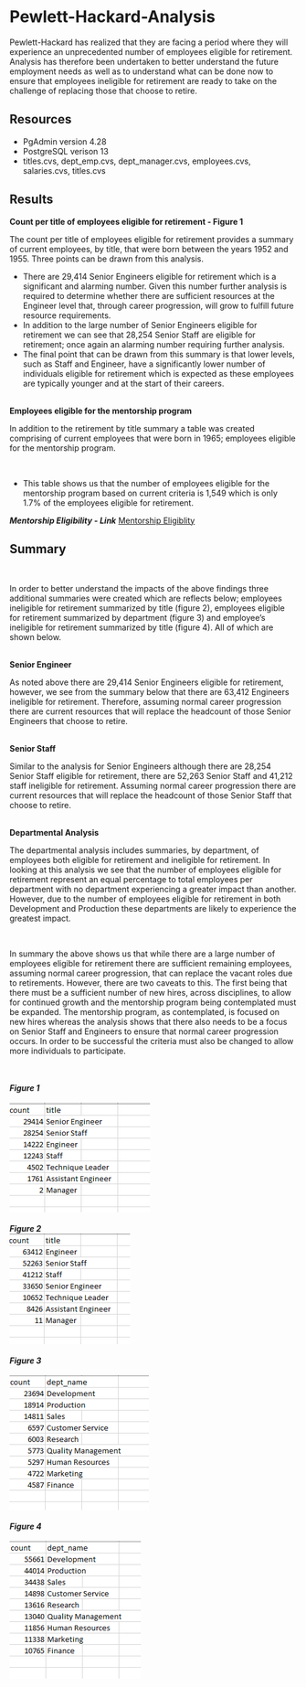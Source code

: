 <h1>Pewlett-Hackard-Analysis</h1>
Pewlett-Hackard has realized that they are facing a period where they will experience an unprecedented number of employees eligible for retirement.  Analysis has therefore been undertaken to better understand the future employment needs as well as to understand what can be done now to ensure that employees ineligible for retirement are ready to take on the challenge of replacing those that choose to retire.

<h2>Resources</h2>
<ul>
  <li>PgAdmin version 4.28</li>
  <li>PostgreSQL verison 13</li>
  <li>titles.cvs, dept_emp.cvs, dept_manager.cvs, employees.cvs, salaries.cvs, titles.cvs</li>
</ul>
<h2>Results</h2>
<b>Count per title of employees eligible for retirement - Figure 1</b><br>
<p>The count per title of employees eligible for retirement provides a summary of current employees, by title, that were born between the years 1952 and 1955.  Three points can be drawn from this analysis.</p>
<ul>
<li>There are 29,414 Senior Engineers eligible for retirement which is a significant and alarming number.  Given this number further analysis is required to determine whether there are sufficient resources at the Engineer level that, through career progression, will grow to fulfill future resource requirements. </li>
<li>In addition to the large number of Senior Engineers eligible for retirement we can see that 28,254 Senior Staff are eligible for retirement; once again an alarming number requiring further analysis.</li>
<li>The final point that can be drawn from this summary is that lower levels, such as Staff and Engineer, have a significantly lower number of individuals eligible for retirement which is expected as these employees are typically younger and at the start of their careers.</li>  
</ul>
<br>
<b>Employees eligible for the mentorship program</b>
<br>
<p>In addition to the retirement by title summary a table was created comprising of current employees that were born in 1965; employees eligible for the mentorship program.</p>
<br>
<ul>
<li> This table shows us that the number of employees eligible for the mentorship program based on current criteria is 1,549 which is only 1.7% of the employees eligible for retirement.
</ul>
<b><i>Mentorship Eligibility - Link</b></i>
<a href="https://github.com/bedwardssmith/Pewlett-Hackard-Analysis/blob/main/Analysis_Projects_Folder/Pewlett_Hackard_Analysis_Folder/Data/mentorship_eligibility.csv">Mentorship Eligiblity</a>
<br>
<h2>Summary</h2>
<br>
<p>In order to better understand the impacts of the above findings three additional summaries were created which are reflects below; employees ineligible for retirement summarized by title (figure 2), employees eligible for retirement summarized by department (figure 3) and employee’s ineligible for retirement summarized by title (figure 4).  All of which are shown below.</p>
<br>
<b>Senior Engineer</b>
<p>As noted above there are 29,414 Senior Engineers eligible for retirement, however, we see from the summary below that there are 63,412 Engineers ineligible for retirement.  Therefore, assuming normal career progression there are current resources that will replace the headcount of those Senior Engineers that choose to retire.</p>
<br>
<b>Senior Staff</b>
<p>Similar to the analysis for Senior Engineers although there are 28,254 Senior Staff eligible for retirement, there are 52,263 Senior Staff and 41,212 staff ineligible for retirement.  Assuming normal career progression there are current resources that will replace the headcount of those Senior Staff that choose to retire.</p>
<br>
<b> Departmental Analysis</b>
<p>The departmental analysis includes summaries, by department, of employees both eligible for retirement and ineligible for retirement.  In looking at this analysis we see that the number of employees eligible for retirement represent an equal percentage to total employees per department with no department experiencing a greater impact than another.  However, due to the number of employees eligible for retirement in both Development and Production these departments are likely to experience the greatest impact.</p>
<br>
<p>In summary the above shows us that while there are a large number of employees eligible for retirement there are sufficient remaining employees, assuming normal career progression, that can replace the vacant roles due to retirements.  However, there are two caveats to this.  The first being that there must be a sufficient number of new hires, across disciplines, to allow for continued growth and the mentorship program being contemplated must be expanded.  The mentorship program, as contemplated, is focused on new hires whereas the analysis shows that there also needs to be a focus on Senior Staff and Engineers to ensure that normal career progression occurs.   In order to be successful the criteria must also be changed to allow more individuals to participate.</p>
<br>
<br>
<b><i>Figure 1</b></i>
<br>
<br>
<img src="https://github.com/bedwardssmith/Pewlett-Hackard-Analysis/blob/main/Analysis_Projects_Folder/Pewlett_Hackard_Analysis_Folder/Data/retiring_titles_sum.png">
<br>
<br>
<b><i>Figure 2</b></i>
<br>
<img src="https://github.com/bedwardssmith/Pewlett-Hackard-Analysis/blob/main/Analysis_Projects_Folder/Pewlett_Hackard_Analysis_Folder/Data/ineligible_title_sum.png">
<br>
<br>
<b><i>Figure 3</b></i>
<br>
<br>
<img src="https://github.com/bedwardssmith/Pewlett-Hackard-Analysis/blob/main/Analysis_Projects_Folder/Pewlett_Hackard_Analysis_Folder/Data/retiring_dept_sum.png">
<br>
<br>
<b><i>Figure 4</b></i>
<br>
<br>
<img src="https://github.com/bedwardssmith/Pewlett-Hackard-Analysis/blob/main/Analysis_Projects_Folder/Pewlett_Hackard_Analysis_Folder/Data/ineligible_dept_sum.png">
<br>
<br>
